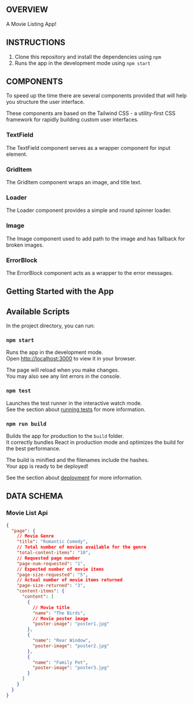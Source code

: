## OVERVIEW

A Movie Listing App!

## INSTRUCTIONS

1. Clone this repository and install the dependencies using `npm`
2. Runs the app in the development mode using `npm start`

## COMPONENTS

To speed up the time there are several components provided that will help you structure the user interface.

These components are based on the Tailwind CSS - a utility-first CSS framework for rapidly building custom user interfaces.

### TextField

The TextField component serves as a wrapper component for input element.

### GridItem

The GridItem component wraps an image, and title text.

### Loader

The Loader component provides a simple and round spinner loader.

### Image

The Image component used to add path to the image and has fallback for broken images.

### ErrorBlock

The ErrorBlock component acts as a wrapper to the error messages.

## Getting Started with the App

## Available Scripts

In the project directory, you can run:

### `npm start`

Runs the app in the development mode.\
Open [http://localhost:3000](http://localhost:3000) to view it in your browser.

The page will reload when you make changes.\
You may also see any lint errors in the console.

### `npm test`

Launches the test runner in the interactive watch mode.\
See the section about [running tests](https://facebook.github.io/create-react-app/docs/running-tests) for more information.

### `npm run build`

Builds the app for production to the `build` folder.\
It correctly bundles React in production mode and optimizes the build for the best performance.

The build is minified and the filenames include the hashes.\
Your app is ready to be deployed!

See the section about [deployment](https://facebook.github.io/create-react-app/docs/deployment) for more information.

## DATA SCHEMA

### Movie List Api

```json
{
  "page": {
    // Movie Genre
    "title": "Romantic Comedy",
    // Total number of movies available for the genre
    "total-content-items": "10",
    // Requested page number
    "page-num-requested": "1",
    // Expected number of movie items
    "page-size-requested": "5",
    // Actual number of movie items returned
    "page-size-returned": "3",
    "content-items": {
      "content": [
        {
          // Movie title
          "name": "The Birds",
          // Movie poster image
          "poster-image": "poster1.jpg"
        },
        {
          "name": "Rear Window",
          "poster-image": "poster2.jpg"
        },
        {
          "name": "Family Pot",
          "poster-image": "poster3.jpg"
        }
      ]
    }
  }
}
```
